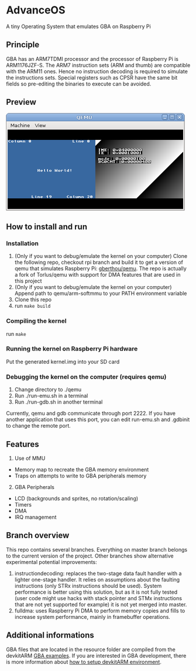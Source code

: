 # AdvanceOS
A tiny Operating System that emulates GBA on Raspberry Pi

## Principle
GBA has an ARM7TDMI processor and the processor of Raspberry Pi is ARM1176JZF-S. The ARM7 instruction sets (ARM and thumb) are compatible with the ARM11 ones. Hence no instruction decoding is required to simulate the instructions sets. Special registers such as CPSR have the same bit fields so pre-editing the binaries to execute can be avoided.

## Preview
![alt text](https://github.com/gberthou/AdvanceOS/blob/master/images/ansi_console.png "ansi_console demo")

## How to install and run
### Installation
1. (Only if you want to debug/emulate the kernel on your computer)  Clone the following repo, checkout rpi branch and build it to get a version of qemu that simulates Raspberry Pi: [gberthou/qemu](https://github.com/gberthou/qemu/tree/rpi). The repo is actually a fork of Torlus/qemu with support for DMA features that are used in this project
2. (Only if you want to debug/emulate the kernel on your computer)  Append path to qemu/arm-softmmu to your PATH environment variable
3. Clone this repo
4. run `make build`

### Compiling the kernel
run `make`

### Running the kernel on Raspberry Pi hardware
Put the generated kernel.img into your SD card

### Debugging the kernel on the computer (requires qemu)
1. Change directory to ./qemu
2. Run ./run-emu.sh in a terminal
3. Run ./run-gdb.sh in another terminal

Currently, qemu and gdb communicate through port 2222. If you have another application that uses this port, you can edit run-emu.sh and .gdbinit to change the remote port.

## Features
1. Use of MMU
  * Memory map to recreate the GBA memory environment
  * Traps on attempts to write to GBA peripherals memory
2. GBA Peripherals
  * LCD (backgrounds and sprites, no rotation/scaling)
  * Timers
  * DMA
  * IRQ management

## Branch overview
This repo contains several branches. Everything on master branch belongs to the current version of the project. Other branches show alternative experimental potential improvements:
1. instructiondecoding: replaces the two-stage data fault handler with a lighter one-stage handler. It relies on assumptions about the faulting instructions (only STRx instructions should be used). System performance is better using this solution, but as it is not fully tested (user code might use hacks with stack pointer and STMx instructions that are not yet supported for example) it is not yet merged into master.
2. fulldma: uses Raspberry Pi DMA to perform memory copies and fills to increase system performance, mainly in framebuffer operations.

## Additional informations
GBA files that are located in the resource folder are compiled from the devkitARM [GBA examples](http://sourceforge.net/projects/devkitpro/files/examples/gba/). If you are interested in GBA development, there is more information about [how to setup devkitARM environment](http://devkitpro.org/wiki/Getting_Started/devkitARM).
